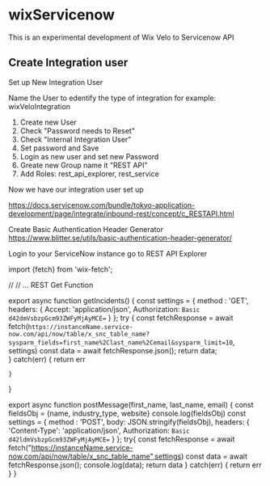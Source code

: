 # wixServicenow
This is an experimental development of Wix Velo to Servicenow API

## Create Integration user

Set up New Integration User

Name the User to edentify the type of integration 
for example: wixVeloIntegration

1. Create new User
2. Check "Password needs to Reset"
3. Check "Internal Integration User"
4. Set password and Save
5. Login as new user and set new Password
6. Greate new Group name it "REST API"
7. Add Roles: rest_api_explorer, rest_service

Now we have our integration user set up

https://docs.servicenow.com/bundle/tokyo-application-development/page/integrate/inbound-rest/concept/c_RESTAPI.html


Create Basic Authentication Header Generator
https://www.blitter.se/utils/basic-authentication-header-generator/

Login to your ServiceNow instance go to REST API Explorer


import {fetch} from 'wix-fetch';

// // ... REST Get Function

export async function getIncidents() {
    const settings = {
        method : 'GET',
        headers: {
            Accept: 'application/json',
            Authorization: `Basic d42dmVsbzpGcm93ZWFyMjAyMCE=`
        }
    };
    try {
        const fetchResponse = await fetch(`https://instanceName.service-now.com/api/now/table/x_snc_table_name?sysparm_fields=first_name%2Clast_name%2Cemail&sysparm_limit=10`, settings)
        const data = await fetchResponse.json();
        return data;    
    }
    catch(err) {
        return err

    }
}

export async function postMessage(first_name, last_name, email) {
    const fieldsObj = {name, industry_type, website}
    console.log(fieldsObj)
    const settings = {
        method : 'POST',
        body: JSON.stringify(fieldsObj),
        headers: {
            'Content-Type': 'application/json',
            Authorization: `Basic d42ldmVsbzpGcm93ZWFyMjAyMCE=`
        }
    };
    try{
        const fetchResponse = await fetch("https://instanceName.service-now.com/api/now/table/x_snc_table_name",settings)
        const data = await fetchResponse.json();
        console.log(data);
        return data
    }
    catch(err) {
        return err
    }
}





